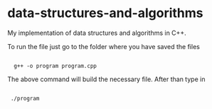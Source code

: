 # data-structures-and-algorithms
My implementation of data structures and algorithms in C++.

To run the file just go to the folder where you have saved the files

<code>
  g++ -o program program.cpp
</code>

The above command will build the necessary file. After than type in

<code>
 ./program
 </code>
  
